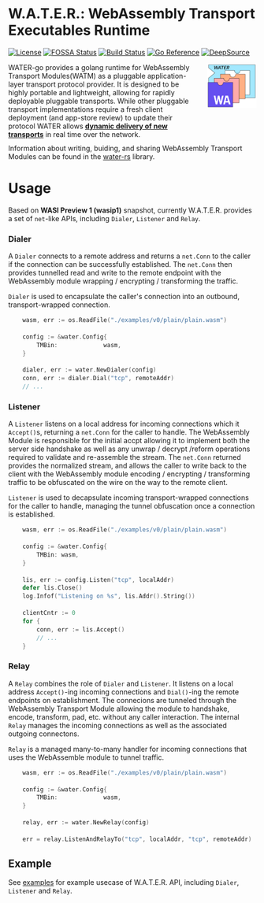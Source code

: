 # W.A.T.E.R.: WebAssembly Transport Executables Runtime
[![License](https://img.shields.io/badge/License-Apache_2.0-yellowgreen.svg)](https://opensource.org/licenses/Apache-2.0) 
[![FOSSA Status](https://app.fossa.com/api/projects/git%2Bgithub.com%2Fgaukas%2Fwater.svg?type=shield&issueType=license)](https://app.fossa.com/projects/git%2Bgithub.com%2Fgaukas%2Fwater?ref=badge_shield&issueType=license)
[![Build Status](https://github.com/gaukas/water/actions/workflows/go.yml/badge.svg?branch=master)](https://github.com/gaukas/water/actions/workflows/go.yml)
[![Go Reference](https://pkg.go.dev/badge/github.com/gaukas/water.svg)](https://pkg.go.dev/github.com/gaukas/water)
[![DeepSource](https://app.deepsource.com/gh/gaukas/water.svg/?label=resolved+issues&show_trend=true&token=SonUOOtyjJHnPuIdEBGZp4zx)](https://app.deepsource.com/gh/gaukas/water/)

<div style="width: 100%; height = 160px">
    <div style="width: 75%; height: 150px; float: left;"> 
        WATER-go provides a golang runtime for WebAssembly Transport Modules(WATM) as a pluggable
        application-layer transport protocol provider. It is designed to be highly portable and
        lightweight, allowing for rapidly deployable pluggable transports. While other pluggable
        transport implementations require a fresh client deployment (and app-store review) to update
        their protocol WATER allows <b><u>dynamic delivery of new transports</u></b> in real time
        over the network.<br />
        <br />
    </div>
    <div style="margin-left: 80%; height: 150px;"> 
        <img src=".github/assets/logo_v0.svg" alt="WATER wasm transport" align="right">
    </div>
</div>

Information about writing, buiding, and sharing WebAssembly Transport Modules can be found in the
[water-rs](https://github.com/erikziyunchi/water-rs/tree/main/crates/wasm) library. 

# Usage

<!-- ## API  -->
Based on **WASI Preview 1 (wasip1)** snapshot, currently W.A.T.E.R. provides a set of
`net`-like APIs, including `Dialer`, `Listener` and `Relay`.

### Dialer

A `Dialer` connects to a remote address and returns a `net.Conn` to the caller if the connection can
be successfully established. The `net.Conn` then provides tunnelled read and write to the remote
endpoint with the WebAssembly module wrapping / encrypting / transforming the traffic.

`Dialer` is used to encapsulate the caller's connection into an outbound, transport-wrapped
connection.

```go
    wasm, err := os.ReadFile("./examples/v0/plain/plain.wasm")

	config := &water.Config{
		TMBin:             wasm,
	}

	dialer, err := water.NewDialer(config)
	conn, err := dialer.Dial("tcp", remoteAddr)
    // ...
```

### Listener

A `Listener` listens on a local address for incoming connections which  it `Accept()`s, returning
a `net.Conn` for the caller to handle. The WebAssembly Module is responsible for the initial
accpt allowing it to implement both the server side handshake as well as any unwrap / decrypt
/reform operations required to validate and re-assemble the stream. The `net.Conn` returned provides
the normalized stream, and allows the caller to write back to the client with the WebAssembly module
encoding / encrypting / transforming traffic to be obfuscated on the wire on the way to the remote 
client.


`Listener` is used to decapsulate incoming transport-wrapped connections for the caller to handle,
managing the tunnel obfuscation once a connection is established.

```go
    wasm, err := os.ReadFile("./examples/v0/plain/plain.wasm")

	config := &water.Config{
		TMBin: wasm,
	}

	lis, err := config.Listen("tcp", localAddr)
	defer lis.Close()
	log.Infof("Listening on %s", lis.Addr().String())

	clientCntr := 0
	for {
		conn, err := lis.Accept()
        // ...
    }
```

### Relay

A `Relay` combines the role of `Dialer` and `Listener`. It listens on a local address `Accept()`-ing
incoming connections and `Dial()`-ing the remote endpoints on establishment. The connecions are
tunneled through the WebAssembly Transport Module allowing the module to handshake, encode,
transform, pad, etc. without any caller interaction. The internal `Relay` manages  the incoming
connections as well as the associated outgoing connectons.

`Relay` is a managed many-to-many handler for incoming connections that uses the WebAssemble module
to tunnel traffic.

```go
    wasm, err := os.ReadFile("./examples/v0/plain/plain.wasm")

	config := &water.Config{
		TMBin:             wasm,
	}

	relay, err := water.NewRelay(config)

	err = relay.ListenAndRelayTo("tcp", localAddr, "tcp", remoteAddr)
```

## Example

See [examples](./examples) for example usecase of W.A.T.E.R. API, including `Dialer`, `Listener` and `Relay`.